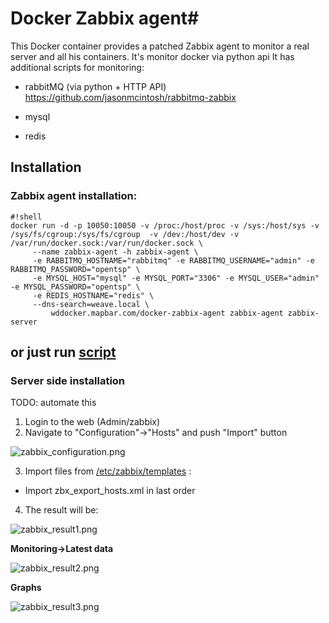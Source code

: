 # Docker Zabbix agent#

This Docker container provides a patched Zabbix agent to monitor a real server and all his containers.
It's monitor docker via python api
It has additional scripts for monitoring:

* rabbitMQ (via python + HTTP API)  https://github.com/jasonmcintosh/rabbitmq-zabbix

* mysql

* redis

## Installation ##

### Zabbix agent installation: ###


```
#!shell
docker run -d -p 10050:10050 -v /proc:/host/proc -v /sys:/host/sys -v /sys/fs/cgroup:/sys/fs/cgroup  -v /dev:/host/dev -v /var/run/docker.sock:/var/run/docker.sock \
     --name zabbix-agent -h zabbix-agent \
     -e RABBITMQ_HOSTNAME="rabbitmq" -e RABBITMQ_USERNAME="admin" -e RABBITMQ_PASSWORD="opentsp" \
     -e MYSQL_HOST="mysql" -e MYSQL_PORT="3306" -e MYSQL_USER="admin" -e MYSQL_PASSWORD="opentsp" \
     -e REDIS_HOSTNAME="redis" \
     --dns-search=weave.local \
         wddocker.mapbar.com/docker-zabbix-agent zabbix-agent zabbix-server

```
##  or just run [script](https://bitbucket.org/codeabovelab/ni-opentsp-scripts/src/master/install_monitoring_tools.sh?at=master) ##

### Server side installation ###
TODO: automate this

1. Login to the web (Admin/zabbix)
2. Navigate to "Configuration"->"Hosts" and push "Import" button

![zabbix_configuration.png](https://bitbucket.org/repo/MqG9eq/images/1581131486-zabbix_configuration.png)

3. Import files from [/etc/zabbix/templates](https://bitbucket.org/codeabovelab/ni-opentsp-zabbix-agent/src/master/etc/zabbix/templates/?at=master) :

* Import zbx_export_hosts.xml in last order

4. The result will be:

![zabbix_result1.png](https://bitbucket.org/repo/MqG9eq/images/2956885288-zabbix_result1.png)

**Monitoring->Latest data**

![zabbix_result2.png](https://bitbucket.org/repo/MqG9eq/images/1208408526-zabbix_result2.png)

**Graphs**

![zabbix_result3.png](https://bitbucket.org/repo/MqG9eq/images/1003286710-zabbix_result3.png)